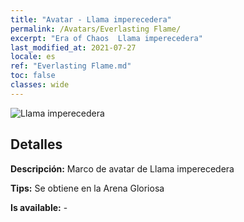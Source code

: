 ```yaml
---
title: "Avatar - Llama imperecedera"
permalink: /Avatars/Everlasting Flame/
excerpt: "Era of Chaos  Llama imperecedera"
last_modified_at: 2021-07-27
locale: es
ref: "Everlasting Flame.md"
toc: false
classes: wide
---
```

 ![Llama imperecedera](/images/a/avatarFrame_77.png)

## Detalles

 **Descripción:** Marco de avatar de Llama imperecedera 

 **Tips:** Se obtiene en la Arena Gloriosa 

 **Is available:**  - 

